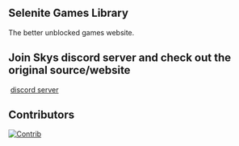 ## Selenite Games Library
The better unblocked games website.
## Join Skys discord server and check out the original source/website
[![]()]()
[discord server](https://discord.gg/WDZhkdFyF4)
## Contributors
[![Contrib](https://contrib.rocks/image?repo=selenite-cc/selenite#)](https://github.com/selenite-cc/selenite/graphs/contributors)
